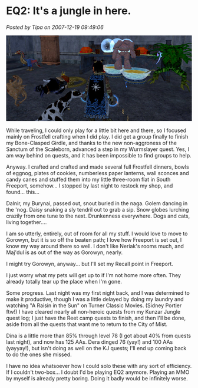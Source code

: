 # EQ2: It's a jungle in here.

*Posted by Tipa on 2007-12-19 09:49:06*

![everquest2-2007-12-19-07-01-05-82.jpg](../uploads/2007/12/everquest2-2007-12-19-07-01-05-82.jpg)

While traveling, I could only play for a little bit here and there, so I focused mainly on Frostfell crafting when I did play. I did get a group finally to finish my Bone-Clasped Girdle, and thanks to the new non-aggroness of the Sanctum of the Scaleborn, advanced a step in my Wurmslayer quest. Yes, I am way behind on quests, and it has been impossible to find groups to help.

Anyway. I crafted and crafted and made several full Frostfell dinners, bowls of eggnog, plates of cookies, numberless paper lanterns, wall sconces and candy canes and stuffed them into my little three-room flat in South Freeport, somehow... I stopped by last night to restock my shop, and found... this...

Dalnir, my Burynai, passed out, snout buried in the naga. Golem dancing in the 'nog. Daisy snaking a sly tendril out to grab a sip. Snow globes lurching crazily from one tune to the next. Drunkenness everywhere. Dogs and cats, living together....

I am so utterly, entirely, out of room for all my stuff. I would love to move to Gorowyn, but it is so off the beaten path; I love how Freeport is set out, I know my way around there so well. I don't like Neriak's rooms much, and Maj'dul is as out of the way as Gorowyn, nearly.

I might try Gorowyn, anyway... but I'll set my Recall point in Freeport.

I just worry what my pets will get up to if I'm not home more often. They already totally tear up the place when I'm gone.

Some progress. Last night was my first night back, and I was determined to make it productive, though I was a little delayed by doing my laundry and watching "A Raisin in the Sun" on Turner Classic Movies. (Sidney Portier ftw!) I have cleared nearly all non-heroic quests from my Kunzar Jungle quest log; I just have the Reet camp quests to finish, and then I'll be done, aside from all the quests that want me to return to the City of Mist.

Dina is a little more than 85% through level 78 (I got about 40% from quests last night), and now has 125 AAs. Dera dinged 76 (yay!) and 100 AAs (yayyay!), but isn't doing as well on the KJ quests; I'll end up coming back to do the ones she missed.

I have no idea whatsoever how I could solo these with any sort of efficiency. If I couldn't two-box... I doubt I'd be playing EQ2 anymore. Playing an MMO by myself is already pretty boring. Doing it badly would be infinitely worse.

